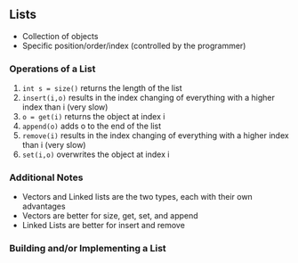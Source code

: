 ## Lists
- Collection of objects
- Specific position/order/index (controlled by the programmer)    

### Operations of a List  
1. `int s = size()` returns the length of the list
2. `insert(i,o)` results in the index changing of everything with a higher index than i (very slow)
3. `o = get(i)` returns the object at index i
4. `append(o)` adds o to the end of the list 
5. `remove(i)` results in the index changing of everything with a higher index than i (very slow)
6. `set(i,o)` overwrites the object at index i

### Additional Notes
- Vectors and Linked lists are the two types, each with their own advantages
- Vectors are better for size, get, set, and append
- Linked Lists are better for insert and remove


### Building and/or Implementing a List








